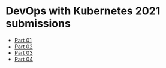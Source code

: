 # DevOps with Kubernetes 2021 submissions

- [Part 01](part01.md)
- [Part 02](part02.md)
- [Part 03](part03.md)
- [Part 04](part04.md)
